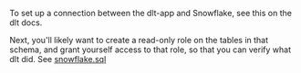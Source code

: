 To set up a connection between the dlt-app and Snowflake, see this on the dlt docs.

Next, you'll likely want to create a read-only role on the tables in that schema, and grant yourself access to that role, so that you can verify what dlt did. See [snowflake.sql](./snowflake.sql)
